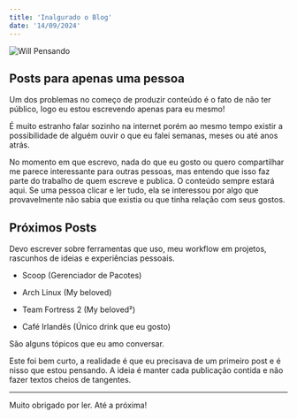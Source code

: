 ```yaml
---
title: 'Inalgurado o Blog'
date: '14/09/2024'
---
```


![Will Pensando](/imgs/methinking.png)

## Posts para apenas uma pessoa

Um dos problemas no começo de produzir conteúdo é o fato de não ter público, logo eu estou escrevendo apenas para eu mesmo!

É muito estranho falar sozinho na internet porém ao mesmo tempo existir a possibilidade de alguém ouvir o que eu falei semanas, meses ou até anos atrás.

No momento em que escrevo, nada do que eu gosto ou quero compartilhar me parece interessante para outras pessoas, mas entendo que isso faz parte do trabalho de quem escreve e publica. O conteúdo sempre estará aqui. Se uma pessoa clicar e ler tudo, ela se interessou por algo que provavelmente não sabia que existia ou que tinha relação com seus gostos.

## Próximos Posts

Devo escrever sobre ferramentas que uso, meu workflow em projetos, rascunhos de ideias e experiências pessoais.

* Scoop (Gerenciador de Pacotes)

* Arch Linux (My beloved)

* Team Fortress 2 (My beloved²)

* Café Irlandês (Único drink que eu gosto)

São alguns tópicos que eu amo conversar.

Este foi bem curto, a realidade é que eu precisava de um primeiro post e é nisso que estou pensando. A ideia é manter cada publicação contida e não fazer textos cheios de tangentes.

---


Muito obrigado por ler. Até a próxima!


